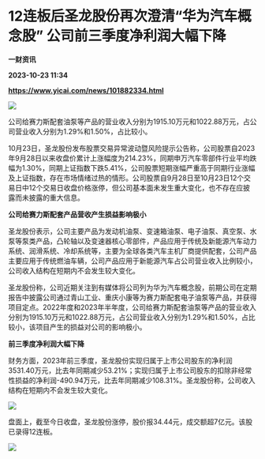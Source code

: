 # 12连板后圣龙股份再次澄清“华为汽车概念股” 公司前三季度净利润大幅下降
**一财资讯**

**2023-10-23 11:34**

**https://www.yicai.com/news/101882334.html**

![](https://imgcdn.yicai.com/uppics/slides/2023/10/4c238a52be1249f5647072184420945b.jpg)

公司给赛力斯配套油泵等产品的营业收入分别为1915.10万元和1022.88万元，占公司营业收入分别为1.29%和1.50%，占比较小。

10月23日，圣龙股份发布股票交易异常波动暨风险提示公告称，公司股票自2023年9月28日以来收盘价累计上涨幅度为214.23%，同期申万汽车零部件行业平均跌幅为1.30%，同期上证指数下跌5.41%，公司股票短期涨幅严重高于同期行业涨幅及上证指数，存在市场情绪过热的情形。公司股票自9月28日至10月23日12个交易日中12个交易日收盘价格涨停，但公司基本面未发生重大变化，也不存在应披露而未披露的重大信息。

**公司给赛力斯配套产品营收产生损益影响极小**

圣龙股份表示，公司主要产品为发动机油泵、变速箱油泵、电子油泵、真空泵、水泵等泵类产品，凸轮轴以及变速器核心零部件，产品应用于传统及新能源汽车动力系统、润滑系统、冷却系统等，主要为全球各类汽车主机厂商提供配套，公司产品主要应用于传统燃油车辆，公司产品应用于新能源汽车占公司营业收入比例较小，公司收入结构在短期内不会发生较大变化。

圣龙股份称，公司近期关注到有媒体将公司列为华为汽车概念股，前期公司在定期报告中披露公司通过青山工业、重庆小康等为赛力斯配套电子油泵等产品，并获得项目定点。2022年度和2023年半年度，公司给赛力斯配套油泵等产品的营业收入分别为1915.10万元和1022.88万元，占公司营业收入分别为1.29%和1.50%，占比较小，该项目产生的损益对公司的影响极小。

**前三季度净利润大幅下降**

财务方面，2023年前三季度，圣龙股份实现归属于上市公司股东的净利润3531.40万元，比去年同期减少53.21%；实现归属于上市公司股东的扣除非经常性损益的净利润-490.94万元，比去年同期减少108.31%。圣龙股份称，公司收入结构在短期内不会发生较大变化。

![](https://imgcdn.yicai.com/uppics/images/2023/10/1194e65f73371b1fcb72413f15b1fd5b.jpg)

盘面上，截至今日收盘，圣龙股份涨停，股价报34.44元，成交额超7亿元。该股已录得12连板。

![](https://imgcdn.yicai.com/uppics/images/2023/10/2ac395bc21c8f8b2de0f4a77803ff0d3.jpg)